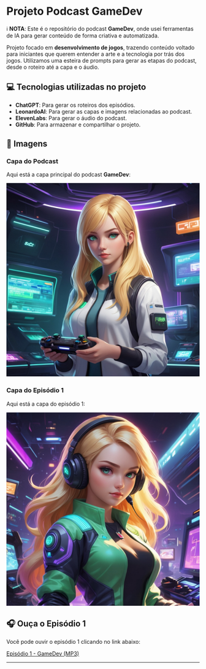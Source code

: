 # Projeto Podcast GameDev

ℹ️ **NOTA**: Este é o repositório do podcast **GameDev**, onde usei ferramentas de IA para gerar conteúdo de forma criativa e automatizada.

Projeto focado em **desenvolvimento de jogos**, trazendo conteúdo voltado para iniciantes que querem entender a arte e a tecnologia por trás dos jogos. Utilizamos uma esteira de prompts para gerar as etapas do podcast, desde o roteiro até a capa e o áudio.

## 💻 Tecnologias utilizadas no projeto

- **ChatGPT**: Para gerar os roteiros dos episódios.
- **LeonardoAI**: Para gerar as capas e imagens relacionadas ao podcast.
- **ElevenLabs**: Para gerar o áudio do podcast.
- **GitHub**: Para armazenar e compartilhar o projeto.


## 📸 Imagens

### Capa do Podcast

Aqui está a capa principal do podcast **GameDev**:

![Capa do Podcast](images/capa_podcast.jpg)

### Capa do Episódio 1

Aqui está a capa do episódio 1:

![Capa do Episódio 1](images/episodio_01_capa.jpg)

## 🎧 Ouça o Episódio 1

Você pode ouvir o episódio 1 clicando no link abaixo:

[Episódio 1 - GameDev (MP3)](audio/podcast_gamedev.mp3)

---




